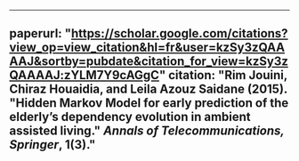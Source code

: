  ---
paperurl: "https://scholar.google.com/citations?view_op=view_citation&hl=fr&user=kzSy3zQAAAAJ&sortby=pubdate&citation_for_view=kzSy3zQAAAAJ:zYLM7Y9cAGgC"
citation: "Rim Jouini, Chiraz Houaidia, and Leila Azouz Saidane (2015). \"Hidden Markov Model for early prediction of the elderly’s dependency evolution in ambient assisted living.\" <i>Annals of Telecommunications, Springer</i>, 1(3)."
---
